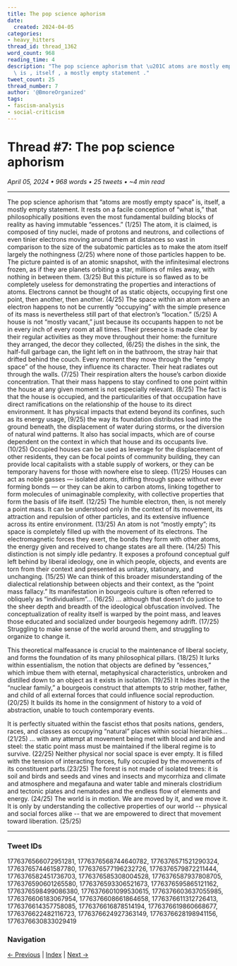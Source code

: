 ```yaml
---
title: The pop science aphorism
date:
  created: 2024-04-05
categories:
- heavy_hitters
thread_id: thread_1362
word_count: 968
reading_time: 4
description: "The pop science aphorism that \u201C atoms are mostly empty space \u201D\
  \ is , itself , a mostly empty statement ."
tweet_count: 25
thread_number: 7
author: '@BmoreOrganized'
tags:
- fascism-analysis
- social-criticism
---
```

# Thread #7: The pop science aphorism

*April 05, 2024 • 968 words • 25 tweets • ~4 min read*

---

The pop science aphorism that “atoms are mostly empty space” is, itself, a mostly empty statement. It rests on a facile conception of “what is,” that philosophically positions even the most fundamental building blocks of reality as having immutable “essences.” (1/25) The atom, it is claimed, is composed of tiny nuclei, made of protons and neutrons, and collections of even tinier electrons moving around them at distances so vast in comparison to the size of the subatomic particles as to make the atom itself largely the nothingness (2/25) where none of those particles happen to be. The picture painted is of an atomic snapshot, with the infinitesimal electrons frozen, as if they are planets orbiting a star, millions of miles away, with nothing in between them. (3/25) But this picture is so flawed as to be completely useless for demonstrating the properties and interactions of atoms. Electrons cannot be thought of as static objects, occupying first one point, then another, then another. (4/25) The space within an atom where an electron happens to not be currently “occupying” with the simple presence of its mass is nevertheless still part of that electron’s “location.” (5/25) A house is not “mostly vacant,” just because its occupants happen to not be in every inch of every room at all times. Their presence is made clear by their regular activities as they move throughout their home: the furniture they arranged, the decor they collected, (6/25) the dishes in the sink, the half-full garbage can, the light left on in the bathroom, the stray hair that drifted behind the couch. Every moment they move through the “empty space” of the house, they influence its character. Their heat radiates out through the walls. (7/25) Their respiration alters the house’s carbon dioxide concentration. That their mass happens to stay confined to one point within the house at any given moment is not especially relevant. (8/25) The fact is that the house is occupied, and the particularities of that occupation have direct ramifications on the relationship of the house to its direct environment. It has physical impacts that extend beyond its confines, such as its energy usage, (9/25) the way its foundation distributes load into the ground beneath, the displacement of water during storms, or the diversion of natural wind patterns. It also has social impacts, which are of course dependent on the context in which that house and its occupants live. (10/25) Occupied houses can be used as leverage for the displacement of other residents, they can be focal points of community building, they can provide local capitalists with a stable supply of workers, or they can be temporary havens for those with nowhere else to sleep. (11/25) Houses can act as noble gasses — isolated atoms, drifting through space without ever forming bonds — or they can be akin to carbon atoms, linking together to form molecules of unimaginable complexity, with collective properties that form the basis of life itself. (12/25) The humble electron, then, is not merely a point mass. It can be understood only in the context of its movement, its attraction and repulsion of other particles, and its extensive influence across its entire environment. (13/25) An atom is not “mostly empty”; its space is completely filled up with the movement of its electrons. The electromagnetic forces they exert, the bonds they form with other atoms, the energy given and received to change states are all there. (14/25) This distinction is not simply idle pedantry. It exposes a profound conceptual gulf left behind by liberal ideology, one in which people, objects, and events are torn from their context and presented as unitary, stationary, and unchanging. (15/25) We can think of this broader misunderstanding of the dialectical relationship between objects and their context, as the “point mass fallacy.” Its manifestation in bourgeois culture is often referred to obliquely as “individualism”... (16/25) ... although that doesn’t do justice to the sheer depth and breadth of the ideological obfuscation involved. The conceptualization of reality itself is warped by the point mass, and leaves those educated and socialized under bourgeois hegemony adrift. (17/25) Struggling to make sense of the world around them, and struggling to organize to change it.

This theoretical malfeasance is crucial to the maintenance of liberal society, and forms the foundation of its many philosophical pillars. (18/25) It lurks within essentialism, the notion that objects are defined by “essences,” which imbue them with eternal, metaphysical characteristics, unbroken and distilled down to an object as it exists in isolation. (19/25) It hides itself in the “nuclear family,” a bourgeois construct that attempts to strip mother, father, and child of all external forces that could influence social reproduction.  (20/25) It builds its home in the consignment of history to a void of abstraction, unable to touch contemporary events.

It is perfectly situated within the fascist ethos that posits nations, genders, races, and classes as occupying “natural” places within social hierarchies... (21/25) … with any attempt at movement being met with blood and bile and steel: the static point mass must be maintained if the liberal regime is to survive. (22/25) Neither physical nor social space is ever empty. It is filled with the tension of interacting forces, fully occupied by the movements of its constituent parts.(23/25) The forest is not made of isolated trees: it is soil and birds and seeds and vines and insects and mycorrhiza and climate and atmosphere and megafauna and water table and minerals clostridium and tectonic plates and nematodes and the endless flow of elements and energy. (24/25) The world is in motion. We are moved by it, and we move it. It is only by understanding the collective properties of our world -- physical and social forces alike -- that we are empowered to direct that movement toward liberation. (25/25)

---

### Tweet IDs
1776376566072951281, 1776376568744640782, 1776376571521290324, 1776376574461587780, 1776376577196232726, 1776376579872211444, 1776376582451736703, 1776376585308004528, 1776376587937808705, 1776376590601265580, 1776376593306521673, 1776376595865121162, 1776376598499086380, 1776376601099530615, 1776376603637055985, 1776376606183067954, 1776376608661864658, 1776376611312726413, 1776376614357758085, 1776376616878514194, 1776376619860668677, 1776376622482116723, 1776376624927363149, 1776376628198941156, 1776376630833029419

### Navigation
[← Previous](006-*.md) | [Index](index.md) | [Next →](008-*.md)